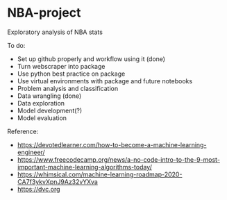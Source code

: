 # NBA-project
Exploratory analysis of NBA stats

To do:
  - Set up github properly and workflow using it (done)
  - Turn webscraper into package
  - Use python best practice on package
  - Use virtual environments with package and future notebooks
  - Problem analysis and classification
  - Data wrangling (done)
  - Data exploration
  - Model development(?)
  - Model evaluation


Reference:
  - https://devotedlearner.com/how-to-become-a-machine-learning-engineer/
  - https://www.freecodecamp.org/news/a-no-code-intro-to-the-9-most-important-machine-learning-algorithms-today/
  - https://whimsical.com/machine-learning-roadmap-2020-CA7f3ykvXpnJ9Az32vYXva
  - https://dvc.org
